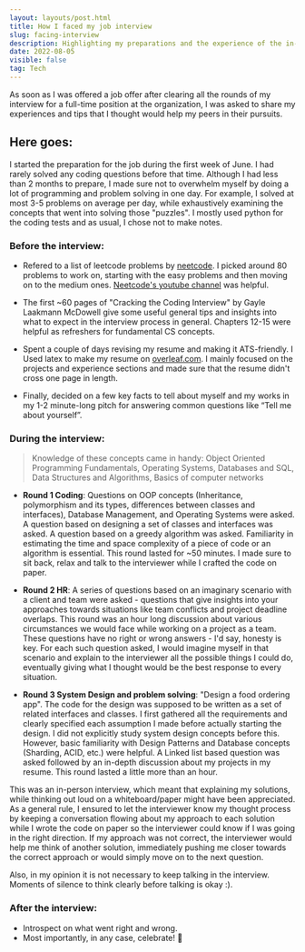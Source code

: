 ```yaml
---
layout: layouts/post.html
title: How I faced my job interview
slug: facing-interview
description: Highlighting my preparations and the experience of the in-person interview process which led me to a job offer.
date: 2022-08-05
visible: false
tag: Tech
---
```


As soon as I was offered a job offer after clearing all the rounds of my interview for a full-time position at the organization, I was asked to share my experiences and tips that I thought would help my peers in their pursuits.

## Here goes:

I started the preparation for the job during the first week of June. I had rarely solved any coding questions before that time.
Although I had less than 2 months to prepare, I made sure not to overwhelm myself by doing a lot of programming and problem solving in one day. For example, I solved at most 3-5 problems on average per day, while exhaustively examining the concepts that went into solving those "puzzles". I mostly used python for the coding tests and as usual, I chose not to make notes. 

### Before the interview:

- Refered to a list of leetcode problems by [neetcode](https://www.neetcode.io). I picked around 80 problems to work on, starting with the easy problems and then moving on to the medium ones. [Neetcode's youtube channel](https://www.youtube.com/@NeetCode) was helpful.

- The first ~60 pages of "Cracking the Coding Interview" by Gayle Laakmann McDowell give some useful general tips and insights into what to expect in the interview process in general. Chapters 12-15 were helpful as refreshers for fundamental CS concepts.

- Spent a couple of days revising my resume and making it ATS-friendly. I Used latex to make my resume on [overleaf.com](https://www.overleaf.com/). I mainly focused on the projects and experience sections and made sure that the resume didn't cross one page in length.

- Finally, decided on a few key facts to tell about myself and my works in my 1-2 minute-long pitch for answering common questions like “Tell me about yourself”.

### During the interview:

> Knowledge of these concepts came in handy: Object Oriented Programming Fundamentals, Operating Systems, Databases and SQL, Data Structures and Algorithms, Basics of computer networks

- **Round 1 Coding**: Questions on OOP concepts (Inheritance, polymorphism and its types, differences between classes and interfaces), Database Management, and Operating Systems were asked. A question based on designing a set of classes and interfaces was asked. A question based on a greedy algorithm was asked. Familiarity in estimating the time and space complexity of a piece of code or an algorithm is essential. This round lasted for ~50 minutes. I made sure to sit back, relax and talk to the interviewer while I crafted the code on paper.

- **Round 2 HR**: A series of questions based on an imaginary scenario with a client and team were asked - questions that give insights into your approaches towards situations like team conflicts and project deadline overlaps. This round was an hour long discussion about various circumstances we would face while working on a project as a team. These questions have no right or wrong answers - I'd say, honesty is key. For each such question asked, I would imagine myself in that scenario and explain to the interviewer all the possible things I could do, eventually giving what I thought would be the best response to every situation.

- **Round 3 System Design and problem solving**: "Design a food ordering app". The code for the design was supposed to be written as a set of related interfaces and classes. I first gathered all the requirements and clearly specified each assumption I made before actually starting the design. I did not explicitly study system design concepts before this. However, basic familiarity with Design Patterns and Database concepts (Sharding, ACID, etc.) were helpful. A Linked list based question was asked followed by an in-depth discussion about my projects in my resume. This round lasted a little more than an hour.

This was an in-person interview, which meant that explaining my solutions, while thinking out loud on a whiteboard/paper might have been appreciated.
As a general rule, I ensured to let the interviewer know my thought process by keeping a conversation flowing about my approach to each solution while I wrote the code on paper so the interviewer could know if I was going in the right direction. If my approach was not correct, the interviewer would help me think of another solution, immediately pushing me closer towards the correct approach or would simply move on to the next question. 

Also, in my opinion it is not necessary to keep talking in the interview. Moments of silence to think clearly before talking is okay :).

### After the interview:

- Introspect on what went right and wrong.
- Most importantly, in any case, celebrate! 🎊
